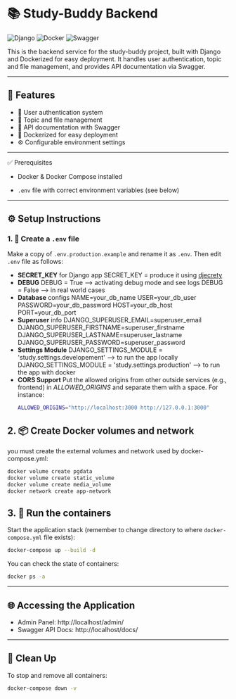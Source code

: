 # 📚 Study-Buddy Backend

![Django](https://img.shields.io/badge/Django-092E20?style=for-the-badge&logo=django&logoColor=white)
![Docker](https://img.shields.io/badge/Docker-2496ED?style=for-the-badge&logo=docker&logoColor=white)
![Swagger](https://img.shields.io/badge/Swagger-85EA2D?style=for-the-badge&logo=swagger&logoColor=black)

This is the backend service for the study-buddy project, built with Django and Dockerized for easy deployment. It handles user authentication, topic and file management, and provides API documentation via Swagger.

---

## 🚀 Features

- 🔐 User authentication system
- 📂 Topic and file management
- 📝 API documentation with Swagger
- 🐳 Dockerized for easy deployment
- ⚙️ Configurable environment settings

---

✅ Prerequisites

- Docker & Docker Compose installed

- `.env` file with correct environment variables (see below)

---

## ⚙️ Setup Instructions

### 1. 🔐 Create a `.env` file

Make a copy of `.env.production.example` and rename it as `.env`. Then edit `.env` file as follows:

- **SECRET_KEY** for Django app
  SECRET_KEY = produce it using [djecrety](https://djecrety.ir/)
  <br />
- **DEBUG**
  DEBUG = True --> activating debug mode and see logs
  DEBUG = False --> in real world cases
  <br />
- **Database** configs
  NAME=your_db_name
  USER=your_db_user
  PASSWORD=your_db_password
  HOST=your_db_host
  PORT=your_db_port
  <br />
- **Superuser** info
  DJANGO_SUPERUSER_EMAIL=superuser_email
  DJANGO_SUPERUSER_FIRSTNAME=superuser_firstname
  DJANGO_SUPERUSER_LASTNAME=superuser_lastname
  DJANGO_SUPERUSER_PASSWORD=superuser_password
  <br />
- **Settings Module**
  DJANGO_SETTINGS_MODULE = 'study.settings.developement' --> to run the app locally
  DJANGO_SETTINGS_MODULE = 'study.settings.production' --> to run the app with docker
  <br />
- **CORS Support**
  Put the allowed origins from other outside services (e.g., frontend) in _ALLOWED_ORIGINS_ and separate them with a space. For instance:
  ```bash
  ALLOWED_ORIGINS="http://localhost:3000 http://127.0.0.1:3000"
  ```

## 2. 📦 Create Docker volumes and network

you must create the external volumes and network used by docker-compose.yml:

```bash
docker volume create pgdata
docker volume create static_volume
docker volume create media_volume
docker network create app-network
```

## 3. 🚀 Run the containers

Start the application stack (remember to change directory to where `docker-compose.yml` file exists):

```bash
docker-compose up --build -d
```

You can check the state of containers:

```bash
docker ps -a
```

---

## 🌐 Accessing the Application

- Admin Panel: http://localhost/admin/
- Swagger API Docs: http://localhost/docs/

---

## 🧹 Clean Up

To stop and remove all containers:

```bash
docker-compose down -v
```
